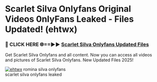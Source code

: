 # Scarlet Silva Onlyfans Original Videos 0nlyFans Leaked - Files Updated! (ehtwx)

<h3>🔴 CLICK HERE 🌐==►► <a href="https://tinyurl.com/4seja8ks" rel="nofollow">Scarlet Silva Onlyfans Updated Files</a></h3>

Get Scarlet Silva Onlyfans and all content. Now you can access all videos and pictures of Scarlet Silva Onlyfans. New Updated Files 2025!

[![ehtwx](https://i.imgur.com/EWjZXRe.gif)](https://tinyurl.com/4seja8ks)
romina silva onlyfans<br>
scarlet silva onlyfans leaked